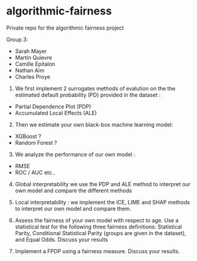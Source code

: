 # algorithmic-fairness
Private repo for the algorithmic fairness project

Group 3:
- Sarah Mayer
- Martin Quievre
- Camille Epitalon
- Nathan Aïm 
- Charles Proye

1. We first implement 2 surrogates methods of evalution on the the estimated default probability (PD) provided in the dataset :
- Partial Dependence Plot (PDP)
- Accumulated Local Effects (ALE)

2. Then we estimate your own black-box machine learning model:
- XGBoost ? 
- Random Forest ?

3. We analyze the performance of our own model : 
- RMSE 
- ROC / AUC etc..

4. Global interpretability we use the PDP and ALE method to interpret our own model and compare the different methods

5. Local interpretability : we implement the ICE, LIME and SHAP methods to interpret our own model and compare them.

6. Assess the fairness of your own model with respect to age. Use a statistical test for 
the following three fairness definitions: Statistical Parity, Conditional Statistical Parity 
(groups are given in the dataset), and Equal Odds. Discuss your results


7. Implement a FPDP using a fairness measure. Discuss your results.